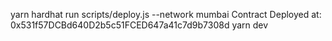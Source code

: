 yarn hardhat run scripts/deploy.js --network mumbai
Contract Deployed at: 0x531f57DCBd640D2b5c51FCED647a41c7d9b7308d
yarn dev
